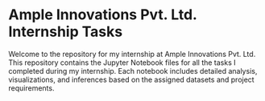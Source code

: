 # Ample Innovations Pvt. Ltd. Internship Tasks
Welcome to the repository for my internship at Ample Innovations Pvt. Ltd. This repository contains the Jupyter Notebook files for all the tasks I completed during my internship. Each notebook includes detailed analysis, visualizations, and inferences based on the assigned datasets and project requirements.
